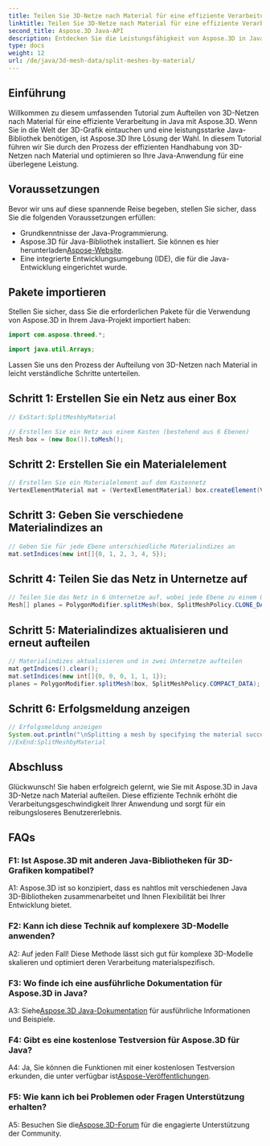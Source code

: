 ```yaml
---
title: Teilen Sie 3D-Netze nach Material für eine effiziente Verarbeitung in Java auf
linktitle: Teilen Sie 3D-Netze nach Material für eine effiziente Verarbeitung in Java auf
second_title: Aspose.3D Java-API
description: Entdecken Sie die Leistungsfähigkeit von Aspose.3D in Java mit unserer Schritt-für-Schritt-Anleitung zum effizienten Aufteilen von 3D-Netzen nach Material. Verbessern Sie nahtlos die Leistung Ihrer Anwendung.
type: docs
weight: 12
url: /de/java/3d-mesh-data/split-meshes-by-material/
---
```

## Einführung

Willkommen zu diesem umfassenden Tutorial zum Aufteilen von 3D-Netzen nach Material für eine effiziente Verarbeitung in Java mit Aspose.3D. Wenn Sie in die Welt der 3D-Grafik eintauchen und eine leistungsstarke Java-Bibliothek benötigen, ist Aspose.3D Ihre Lösung der Wahl. In diesem Tutorial führen wir Sie durch den Prozess der effizienten Handhabung von 3D-Netzen nach Material und optimieren so Ihre Java-Anwendung für eine überlegene Leistung.

## Voraussetzungen

Bevor wir uns auf diese spannende Reise begeben, stellen Sie sicher, dass Sie die folgenden Voraussetzungen erfüllen:

- Grundkenntnisse der Java-Programmierung.
- Aspose.3D für Java-Bibliothek installiert. Sie können es hier herunterladen[Aspose-Website](https://releases.aspose.com/3d/java/).
- Eine integrierte Entwicklungsumgebung (IDE), die für die Java-Entwicklung eingerichtet wurde.

## Pakete importieren

Stellen Sie sicher, dass Sie die erforderlichen Pakete für die Verwendung von Aspose.3D in Ihrem Java-Projekt importiert haben:

```java
import com.aspose.threed.*;

import java.util.Arrays;
```


Lassen Sie uns den Prozess der Aufteilung von 3D-Netzen nach Material in leicht verständliche Schritte unterteilen.

## Schritt 1: Erstellen Sie ein Netz aus einer Box

```java
// ExStart:SplitMeshbyMaterial

// Erstellen Sie ein Netz aus einem Kasten (bestehend aus 6 Ebenen)
Mesh box = (new Box()).toMesh();
```

## Schritt 2: Erstellen Sie ein Materialelement

```java
// Erstellen Sie ein Materialelement auf dem Kastennetz
VertexElementMaterial mat = (VertexElementMaterial) box.createElement(VertexElementType.MATERIAL, MappingMode.POLYGON, ReferenceMode.INDEX);
```

## Schritt 3: Geben Sie verschiedene Materialindizes an

```java
// Geben Sie für jede Ebene unterschiedliche Materialindizes an
mat.setIndices(new int[]{0, 1, 2, 3, 4, 5});
```

## Schritt 4: Teilen Sie das Netz in Unternetze auf

```java
// Teilen Sie das Netz in 6 Unternetze auf, wobei jede Ebene zu einem Unternetz wird
Mesh[] planes = PolygonModifier.splitMesh(box, SplitMeshPolicy.CLONE_DATA);
```

## Schritt 5: Materialindizes aktualisieren und erneut aufteilen

```java
// Materialindizes aktualisieren und in zwei Unternetze aufteilen
mat.getIndices().clear();
mat.setIndices(new int[]{0, 0, 0, 1, 1, 1});
planes = PolygonModifier.splitMesh(box, SplitMeshPolicy.COMPACT_DATA);
```

## Schritt 6: Erfolgsmeldung anzeigen

```java
// Erfolgsmeldung anzeigen
System.out.println("\nSplitting a mesh by specifying the material successfully.");
//ExEnd:SplitMeshbyMaterial
```

## Abschluss

Glückwunsch! Sie haben erfolgreich gelernt, wie Sie mit Aspose.3D in Java 3D-Netze nach Material aufteilen. Diese effiziente Technik erhöht die Verarbeitungsgeschwindigkeit Ihrer Anwendung und sorgt für ein reibungsloseres Benutzererlebnis.

## FAQs

### F1: Ist Aspose.3D mit anderen Java-Bibliotheken für 3D-Grafiken kompatibel?

A1: Aspose.3D ist so konzipiert, dass es nahtlos mit verschiedenen Java 3D-Bibliotheken zusammenarbeitet und Ihnen Flexibilität bei Ihrer Entwicklung bietet.

### F2: Kann ich diese Technik auf komplexere 3D-Modelle anwenden?

A2: Auf jeden Fall! Diese Methode lässt sich gut für komplexe 3D-Modelle skalieren und optimiert deren Verarbeitung materialspezifisch.

### F3: Wo finde ich eine ausführliche Dokumentation für Aspose.3D in Java?

 A3: Siehe[Aspose.3D Java-Dokumentation](https://reference.aspose.com/3d/java/) für ausführliche Informationen und Beispiele.

### F4: Gibt es eine kostenlose Testversion für Aspose.3D für Java?

 A4: Ja, Sie können die Funktionen mit einer kostenlosen Testversion erkunden, die unter verfügbar ist[Aspose-Veröffentlichungen](https://releases.aspose.com/).

### F5: Wie kann ich bei Problemen oder Fragen Unterstützung erhalten?

A5: Besuchen Sie die[Aspose.3D-Forum](https://forum.aspose.com/c/3d/18) für die engagierte Unterstützung der Community.
